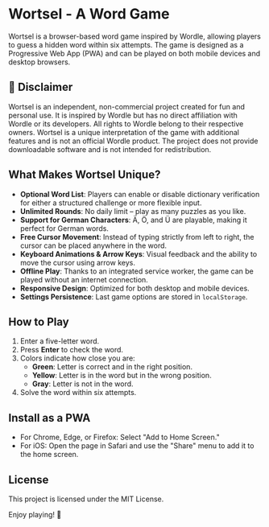 # Wortsel - A Word Game

Wortsel is a browser-based word game inspired by Wordle, allowing players to guess a hidden word within six attempts. 
The game is designed as a Progressive Web App (PWA) and can be played on both mobile devices and desktop browsers.

## 📜 Disclaimer
Wortsel is an independent, non-commercial project created for fun and personal use. It is inspired by Wordle but has no direct affiliation with Wordle or its developers. All rights to Wordle belong to their respective owners. Wortsel is a unique interpretation of the game with additional features and is not an official Wordle product. The project does not provide downloadable software and is not intended for redistribution.

## What Makes Wortsel Unique?
- **Optional Word List**: Players can enable or disable dictionary verification for either a structured challenge or more flexible input.
- **Unlimited Rounds**: No daily limit – play as many puzzles as you like.
- **Support for German Characters**: Ä, Ö, and Ü are playable, making it perfect for German words.
- **Free Cursor Movement**: Instead of typing strictly from left to right, the cursor can be placed anywhere in the word.
- **Keyboard Animations & Arrow Keys**: Visual feedback and the ability to move the cursor using arrow keys.
- **Offline Play**: Thanks to an integrated service worker, the game can be played without an internet connection.
- **Responsive Design**: Optimized for both desktop and mobile devices.
- **Settings Persistence**: Last game options are stored in `localStorage`.

## How to Play
1. Enter a five-letter word.
2. Press **Enter** to check the word.
3. Colors indicate how close you are:
   - **Green**: Letter is correct and in the right position.
   - **Yellow**: Letter is in the word but in the wrong position.
   - **Gray**: Letter is not in the word.
4. Solve the word within six attempts.

## Install as a PWA
- For Chrome, Edge, or Firefox: Select "Add to Home Screen."
- For iOS: Open the page in Safari and use the "Share" menu to add it to the home screen.

## License
This project is licensed under the MIT License.

Enjoy playing! 🎉

